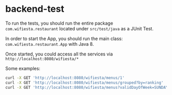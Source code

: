 # backend-test

To run the tests, you should run the entire package `com.wifiesta.restaurant` located under `src/test/java` as a JUnit Test.

In order to start the App, you should run the main class: `com.wifiesta.restaurant.App` with Java 8.

Once started, you could access all the services via `http://localhost:8080/wifiesta/*`

Some examples:

```bash
curl -X GET 'http://localhost:8080/wifiesta/menus/1' 
curl -X GET 'http://localhost:8080/wifiesta/menus/grouped?by=ranking'
curl -X GET 'http://localhost:8080/wifiesta/menus?validDayOfWeek=SUNDAY'
```

